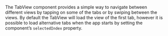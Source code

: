 The TabView component provides a simple way to navigate between different views by tapping on some of the tabs or by swiping between the views.
By default the TabView will load the view of the first tab, however it is possible to load alternative tabs when the app starts by setting the component’s `selectedIndex` property.

<snippet id='text-view-require'/>

